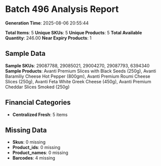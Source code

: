 # Batch 496 Analysis Report

**Generation Time**: 2025-08-06 20:55:44

**Total Items**: 5
**Unique SKUs**: 5
**Unique Products**: 5
**Total Available Quantity**: 246.00
**Near Expiry Products**: 1

## Sample Data
**Sample SKUs**: 29087788, 29085021, 29004270, 29087793, 6394340
**Sample Products**: Avanti Premium Slices with Black Seeds (250g), Avanti Baramiliy Cheese Hot Pepper (800gm), Avanti Premium Roumi Cheese Slices (250g), Avanti Feta White Greek Cheese (450g), Avanti Premium Cheddar Slices Smoked (250g)

## Financial Categories
- **Centralized Fresh**: 5 items

## Missing Data
- **Skus**: 0 missing
- **Product_ids**: 0 missing
- **Product_names**: 0 missing
- **Barcodes**: 4 missing
